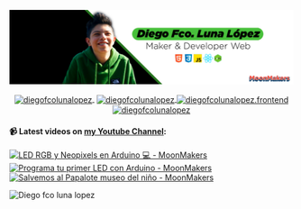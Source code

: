 ![Hi 👋, I'm Diego Fco Luna lopez, A passionate frontend developer 👨‍💻 from Hidalgo, Mexico 🇲🇽 ](./src/Banner_Github.jpeg)

<p align="center">
   <a href="https://youtube.com/moonmakers" target="blank" style='margin-right:4px'>
    <img align="center" src="https://cdn.jsdelivr.net/npm/simple-icons@3.0.1/icons/youtube.svg" alt="diegofcolunalopez" height="28px" width="28px" />
  </a>
  <a href="https://twitter.com/DiegoFr60708711" target="blank">
    <img align="center" src="https://cdn.jsdelivr.net/npm/simple-icons@3.0.1/icons/twitter.svg" alt="diegofcolunalopez" height="28px" width="28px" />
  </a>
  <a href="https://fb.com/DiegoFcoLuna" target="blank">
    <img align="center" src="https://cdn.jsdelivr.net/npm/simple-icons@3.0.1/icons/facebook.svg" alt="diegofcolunalopez.frontend" height="28px" width="28px" />
  </a>
  <a href="https://instagram.com/diegofcolunalopez" target="blank">
    <img align="center" src="https://cdn.jsdelivr.net/npm/simple-icons@3.0.1/icons/instagram.svg" alt="diegofcolunalopez" height="28px" width="28px" />
  </a>
</p>

#### 📹 Latest videos on [my Youtube Channel](https://youtube.com/moonmakers):

  <a href='https://www.youtube.com/watch?v=x8ZVjgrnzSk' target='_blank'>
    <img width='30%' src='https://img.youtube.com/vi/x8ZVjgrnzSk/mqdefault.jpg' alt='LED RGB y Neopixels en Arduino 💻 - MoonMakers' />
  </a>
  <a href='https://www.youtube.com/watch?v=VDE-Apbd-7k' target='_blank'>
    <img width='30%' src='https://img.youtube.com/vi/VDE-Apbd-7k/mqdefault.jpg' alt='Programa tu primer LED con Arduino - MoonMakers' />
  </a>
  <a href='https://www.youtube.com/watch?v=atmiovTPjqo' target='_blank'>
    <img width='30%' src='https://img.youtube.com/vi/atmiovTPjqo/mqdefault.jpg' alt='Salvemos al Papalote museo del niño - MoonMakers' />
  </a>


![Diego fco luna lopez](https://github-readme-stats.vercel.app/api?username=Diego-Luna&show_icons=true&title_color=fff&icon_color=79ff97&text_color=9f9f9f&bg_color=151515)
